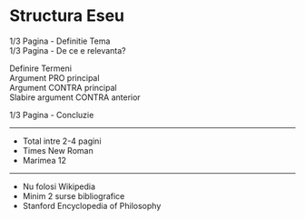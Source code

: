 # Structura Eseu

1/3 Pagina - Definitie Tema <br>
1/3 Pagina - De ce e relevanta? <br>

Definire Termeni <br>
Argument PRO principal <br>
Argument CONTRA principal <br>
Slabire argument CONTRA anterior <br>

1/3 Pagina - Concluzie 

---

- Total intre 2-4 pagini
- Times New Roman
- Marimea 12

---

- Nu folosi Wikipedia
- Minim 2 surse bibliografice
- Stanford Encyclopedia of Philosophy
